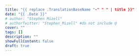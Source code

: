 ```yaml
---
title: "{{ replace .TranslationBaseName "-" " " | title }}"
date: "{{ .Date }}"
# author: "Stephen Mizell"
# authorTwitter: "Stephen_Mizell" #do not include @
cover: ""
tags: []
description: ""
showFullContent: false
draft: true
---
```


